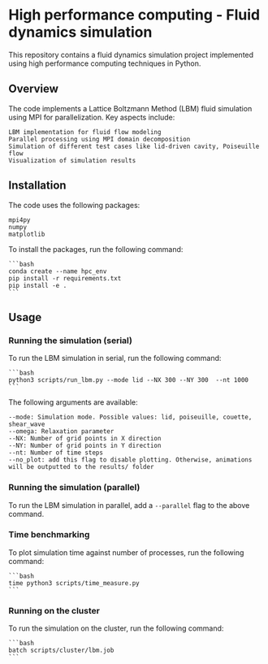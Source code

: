 # High performance computing - Fluid dynamics simulation

This repository contains a fluid dynamics simulation project implemented using high performance computing techniques in Python.

## Overview 

The code implements a Lattice Boltzmann Method (LBM) fluid simulation using MPI for parallelization. Key aspects include:

    LBM implementation for fluid flow modeling
    Parallel processing using MPI domain decomposition
    Simulation of different test cases like lid-driven cavity, Poiseuille flow
    Visualization of simulation results


## Installation

The code uses the following packages:

    mpi4py
    numpy
    matplotlib

To install the packages, run the following command:
    
    ```bash 
    conda create --name hpc_env
    pip install -r requirements.txt
    pip install -e .
    ```

## Usage
### Running the simulation (serial)
To run the LBM simulation in serial, run the following command:

    ```bash
    python3 scripts/run_lbm.py --mode lid --NX 300 --NY 300  --nt 1000
    ```

The following arguments are available:

    --mode: Simulation mode. Possible values: lid, poiseuille, couette, shear_wave
    --omega: Relaxation parameter
    --NX: Number of grid points in X direction
    --NY: Number of grid points in Y direction
    --nt: Number of time steps
    --no_plot: add this flag to disable plotting. Otherwise, animations will be outputted to the results/ folder

### Running the simulation (parallel)
To run the LBM simulation in parallel, add a `--parallel` flag to the above command. 

### Time benchmarking
To plot simulation time against number of processes, run the following command:

    ```bash
    time python3 scripts/time_measure.py
    ```

### Running on the cluster
To run the simulation on the cluster, run the following command:

    ```bash
    batch scripts/cluster/lbm.job
    ```
